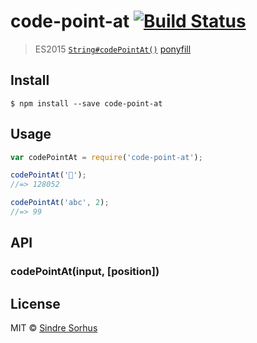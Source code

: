 # code-point-at [![Build Status](https://travis-ci.org/sindresorhus/code-point-at.svg?branch=master)](https://travis-ci.org/sindresorhus/code-point-at)

> ES2015 [`String#codePointAt()`](https://developer.mozilla.org/en-US/docs/Web/JavaScript/Reference/Global_Objects/String/codePointAt) [ponyfill](https://ponyfill.com)























































<extoc></extoc>

## Install

```
$ npm install --save code-point-at
```


## Usage

```js
var codePointAt = require('code-point-at');

codePointAt('🐴');
//=> 128052

codePointAt('abc', 2);
//=> 99
```

## API

### codePointAt(input, [position])


## License

MIT © [Sindre Sorhus](https://sindresorhus.com)
